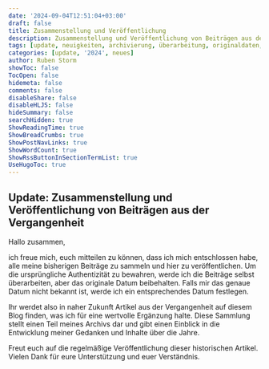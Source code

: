 ```yaml
---
date: '2024-09-04T12:51:04+03:00'
draft: false
title: Zusammenstellung und Veröffentlichung
description: Zusammenstellung und Veröffentlichung von Beiträgen aus der Vergangenheit
tags: [update, neuigkeiten, archivierung, überarbeitung, originaldaten, historische artikel, veröffentlichung, sammlung, einblick]
categories: [update, '2024', neues]
author: Ruben Storm
showToc: false
TocOpen: false
hidemeta: false
comments: false
disableShare: false
disableHLJS: false
hideSummary: false
searchHidden: true
ShowReadingTime: true
ShowBreadCrumbs: true
ShowPostNavLinks: true
ShowWordCount: true
ShowRssButtonInSectionTermList: true
UseHugoToc: true
---
```


## Update: Zusammenstellung und Veröffentlichung von Beiträgen aus der Vergangenheit

Hallo zusammen, 

ich freue mich, euch mitteilen zu können, dass ich mich entschlossen habe, alle meine bisherigen Beiträge zu sammeln und hier zu veröffentlichen. Um die ursprüngliche Authentizität zu bewahren, werde ich die Beiträge selbst überarbeiten, aber das originale Datum beibehalten. Falls mir das genaue Datum nicht bekannt ist, werde ich ein entsprechendes Datum festlegen.

Ihr werdet also in naher Zukunft Artikel aus der Vergangenheit auf diesem Blog finden, was ich für eine wertvolle Ergänzung halte. Diese Sammlung stellt einen Teil meines Archivs dar und gibt einen Einblick in die Entwicklung meiner Gedanken und Inhalte über die Jahre.

Freut euch auf die regelmäßige Veröffentlichung dieser historischen Artikel. Vielen Dank für eure Unterstützung und euer Verständnis.
